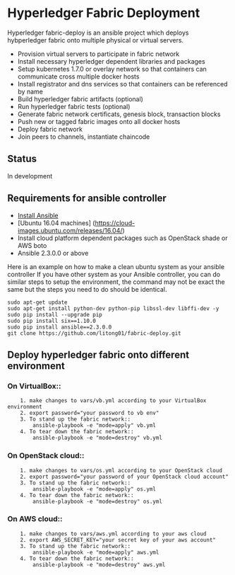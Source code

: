 # Hyperledger Fabric Deployment

Hyperledger fabric-deploy is an ansible project which deploys hybperledger fabric
onto multiple physical or virtual servers.

 - Provision virtual servers to participate in fabric network
 - Install necessary hyperledger dependent libraries and packages
 - Setup kubernetes 1.7.0 or overlay network so that containers can communicate cross multiple docker hosts
 - Install registrator and dns services so that containers can be referenced by name
 - Build hyperledger fabric artifacts (optional)
 - Run hyperledger fabric tests (optional)
 - Generate fabric network certificats, genesis block, transaction blocks
 - Push new or tagged fabric images onto all docker hosts
 - Deploy fabric network
 - Join peers to channels, instantiate chaincode
 
## Status

In development

## Requirements for ansible controller

- [Install Ansible](http://docs.ansible.com/ansible/intro_installation.html)
- [Ubuntu 16.04 machines] (https://cloud-images.ubuntu.com/releases/16.04/)
- Install cloud platform dependent packages such as OpenStack shade or AWS boto 
- Ansible 2.3.0.0 or above

Here is an example on how to make a clean ubuntu system as your ansible controller
If you have other system as your Ansible controller, you can do similar steps to setup
the environment, the command may not be exact the same but the steps you
need to do should be identical.

    sudo apt-get update
    sudo apt-get install python-dev python-pip libssl-dev libffi-dev -y
    sudo pip install --upgrade pip
    sudo pip install six==1.10.0
    sudo pip install ansible==2.3.0.0
    git clone https://github.com/litong01/fabric-deploy.git

## Deploy hyperledger fabric onto different environment

### On VirtualBox::

        1. make changes to vars/vb.yml according to your VirtualBox environment
        2. export password="your password to vb env"
        3. To stand up the fabric network::
       	    ansible-playbook -e "mode=apply" vb.yml
        4. To tear down the fabric network::
            ansible-playbook -e "mode=destroy" vb.yml

### On OpenStack cloud::

        1. make changes to vars/os.yml according to your OpenStack cloud
        2. export password="your password of your OpenStack cloud account"
        3. To stand up the fabric network::
            ansible-playbook -e "mode=apply" os.yml
        4. To tear down the fabric network::
            ansible-playbook -e "mode=destroy" os.yml

### On AWS cloud::

        1. make changes to vars/aws.yml according to your aws cloud
        2. export AWS_SECRET_KEY="your secret key of your aws account"
        3. To stand up the fabric network::
            ansible-playbook -e "mode=apply" aws.yml
        4. To tear down the fabric network::
            ansible-playbook -e "mode=destroy" aws.yml
